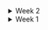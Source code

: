 <details>
<summary>Week 2</summary>

# 📍 10.25(10th)

### 오늘 한 것

-   준혁님의 발표
-   팀원 간, 팀별 간 평가
-   밤 열시 가량까지 이어진 비상대책회의..주제 정하기
    -   이제 진짜 드론!!!
    -   상윤코치님께 많은 조언을 얻었다

### 주말 할 일

-   기술 실현 가능성 테스트
-   신청할 교보재기정하기(아마 드론)
-   팀 음성회의
-   smart things와 드론을 여용하여 만들 수 있는 서비스 찾아보기

### 느낀점

-   다같이 실패해도 도전해보자 라는 마인드를 가지고 논의하니 다들 부더감이 덜어져 다양한 의견이 나옴 앞으로도 의견이 활발히 오갔으면 좋겠다.
-   주제를 다시 정하는 과정에서 서로 의지를 다지고 더욱 끈끈한 팀워크를 다진 것 같다.

---

# 📍 10.24(9th)

### 오늘 한 것

-   다양한 이유와 한계에 부딪혀 드론을 포기하고 확정한 주제인 실내지도를 이제 정말 내려놓고 다시 주제를 찾아보기로 결심
-   발표 준비 피드백
-   새로운 주제 모색
-   피그마 디자인 시스템 작성
-   발표 PPT 작성
-   다들 터놓고 자율 프로젝트를 통해 얻고 싶은 방향성을 말함

### 내일 할 일

-   중간 발표
-   새로운 주제 찾기

### 느낀점

-   컨님께서 요구사항 명세서 작성한 것을 칭찬받아서 기분이 좋았다
-   우리팀은 목표지향적인 프로젝트를,,,,,! 해야한다..!?
-   우리는 뭘해야할까 뭘해야 좋은 결과물을 낼 수 있을까
-   여섯개의 눈이 있었는데 어째서 교보재 신청을 잘못 했을까..ㅜ

---

# 📍 10.23(8th)

### 오늘 한 것

-   다양한 이유와 한계에 부딪혀 드론을 포기하고 실내지도로 주제 확정
-   기존 실내지도와의 차별점을 파악하기 위해 현장답사
-   2D 사진을 등록하여 맵 정보를 등록하기 위한 구체적인 방안 모색
-   사용자의 현재위치 파악을 위한 구체적인 방안 모색
-   발표 PPT 작성
-   열정넘치는 발표 지원자들의 모의 발표회 개최
-   러닝커브, 우리의 서비스에서 필요로 하는 3d 기술력 및 퀄리티 그리고 프레임워크와 라이브러리의 호환성 등을 고려하여 기술스택을 고민하고 선정

### 개선해야 할 점

-   맵 등록, 유저 위치 파악, 길 안내 등 주요 기능에서 최대한 유저가 번거로운 작업을 하지 않는 방향으로 서비스 플로우를 짜도록 많은 고민 필요
-   팀원 모두가 동일한 서비스를 생각하고 있는게 맞는지 지속적인 소통 필요
-   우리 서비스만의 특장점 및 차별점을 어떻게 내세울 지 더욱 고민 필요
-   우선적으로 코엑스 내부 상황만을 고려하여 서비스를 기획하고 있기 때문에 코엑스만으로 서비스 사용성이 국한되지 않도록 항상 확장성을 인지하며 기획 및 로직 설계를 해야함

### 내일 할 일

-   세시반 팀미팅
-   발표 준비

### 느낀점

-   아직 우리가 할 수 있는 영역, 기술인지에 대한 조사가 더 필요함

---

# 📍 09.03(7th)

### 오늘 한 것

-   네시 팀미팅
-   주제 논의
    -   1. 실내 지도+시각 장애인: 지하철과 같은 실내 공간에서 시각장애인들에게 ‘실내 길찾기’를 제공함으로써 원하는 목적지를 찾도록 도움
    -   2. 구급차 골든타임을 지키기 위한 CCTV 기반 통행 분석 솔루션
    -   3. VR 기반 모션 인식을 통한 AI 기반 악필 교정

### 내일 할 일

-   한 가지 주제를 정해서 고민하며 디벨롭하기
-   반드시 주제 정하기
-   산출물 내기

### 느낀점

-   뭐가 됐든 다같이 하고 싶은 주제를 잡아서 프로젝트를 진행하자
-   드론..우리가 할 수 있는지 진지하게 고민 필요함

---

# 📍 10.21(6th)

### 오늘 한 것

-   네시 팀미팅
-   주제 논의
    -   1. 실내 지도: 실내 복잡한 공간에서 길을 찾기 어려워하는 사람들에게 ‘실내 지도’를 제공함으로써 원하는 목적지를 찾도록 도움
        -   '언제 어디서나 누구든 사진 하나만 찍으면 길 안내해주기!'
    -   2. 드론으로 외벽 균열 탐지
    -   3. Trello 클론 개발 협업툴

</details>

<details>
<summary>Week 1</summary>

# 📍 10.18(5th)

### 필드트립 일과

-   10:00 코엑스에서 집합
-   ~12:00 그린 비즈니스 위크에 방문하여 여러 부스 탐방
    -   삼성 SDI, 두산, CJ 제일제당, 현대, SK energy, 포스코, 코오롱 등에서 개최한 전시회를 둘러봄
-   13:00 점심 식사 후, 강남으로 이동
-   ~14:30 강남에 위치한 삼성 서비스 센터에서 갤럭시 링, 갤럭시 워치 등을 실착해보며 사이즈를 맞춰보고 신기능을 체험
-   ~17:00 근처 카페로 이동하여 주제 선정에 대한 회의

### 코엑스 그린 비즈니스 위크를 다녀온 후 느낀점

-   친환경적인 제품들이 생각보다 다양하고 많은 기업들이 노력하고 있다는 것을 알게되었음
-   두산에너빌리티에서 한국에서 처음으로 만든 소형모듈원전(SMR)이 신기했고 우리나라의 기술력이 대단하다고 느낌

---

# 📍 10.17(4th)

### 프로젝트 주제 회의 및 구체화

-   AI를 통한 블랙박스 분석으로 사고 차량 손해 비율을 알려주는 몇대몇 서비스
    -   한계점: 과실비율을 알려준 후 어떤 서비스를 제공할 지 고민해봐야함
-   VR로 구현한 비상 상황 대처 시뮬레이션

### 두시 팀미팅

### 팀미팅 후 알게된 점

-   의학적인 서비스를 제공하는 것은 전문적인 영역을 다뤄야 하기 때문에 위험하다. 또한 구현한 프로젝트의 서비스를 발표할 때 명상과 같은 영역은 결과를 수치적, 시각화해서 정량적으로 보여주기 어렵기 때문에 불리하다.
-   다른 주제를 더 모색해봐야겠다.

---

# 📍 10.16(3rd)

### 프로젝트 주제 회의

-   벌레 감지 시스템
-   재난/안전 훈련용 VR 서비스
-   슬립테크
    -   갤럭시 링 사용?
    -   오큘러스 퀘스트를 사용한 VR 서비스?

### 한 것

-   기획서 작성
-   교보재 문서 작성 및 신청

---

# 📍 10.15(2nd)

### 필드 트립 일정 설계

1. 코엑스 그린비즈니스위크

-   입장료 5000, 위치 코엑스, 가까움
-   저탄소형 스마트교통시스템
-   실시간 교통 정보시스템
-   차량공유 시스템
-   ADAS 등

2. 킨텍스 국제모빌리티산업전

-   입장료 무료(사전등록), 위치 킨텍스, 1시간 걸림
-   전시품목 : 뿌리산업, 내연기관차, 미래차

-   두 곳 중 투표를 통해 코엑스로 정해짐

### 프로젝트 주제 모색

-   수면 패턴 분석
-   ai를 활용하는 방향?
-   뇌졸중 치료하는 VR 모션인식 서비스

### 금주부터 해야할 일

-   팀 회고 채널에 매일 일과에 대한 회고록 작성하기
-   금요일에는 스프린트 회고 같이 작성하기

---

# 📍 10.14(1st)

### 팀원 소개 및 아이스브레이킹

#### 한 일

-   팀원 간의 소개를 하고 각자 프로젝트의 목표를 공유
-   여섯 명의 팀원 중 본인 포함 세 명이 특화 프로젝트 본선 준비로 자율 프로젝트에 대한 주제 논의를 많이 못함
-   본선 발표 이후에 더욱 집중해야 겠다고 다짐

---

</details>
